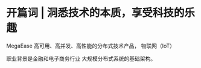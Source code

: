 [](https://time.geekbang.org/column/article/181)

# 开篇词 | 洞悉技术的本质，享受科技的乐趣

MegaEase 高可用、高并发、高性能的分布式技术产品， 物联网（IoT）

职业背景是金融和电子商务行业 大规模分布式系统的基础架构。 